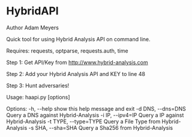 # HybridAPI
Author Adam Meyers

Quick tool for using Hybrid Analysis API on command line.

Requires: requests, optparse, requests.auth, time

Step 1: Get API/Key from http://www.hybrid-analysis.com

Step 2: Add your Hybrid Analysis API and KEY to line 48

Step 3: Hunt adversaries!

Usage: haapi.py [options]

Options:
  -h, --help            show this help message and exit
  -d DNS, --dns=DNS     Query a DNS against Hybrid-Analysis
  -i IP, --ipv4=IP      Query a IP against Hybrid-Analysis
  -t TYPE, --type=TYPE  Query a File Type from Hybrid-Analysis
  -s SHA, --sha=SHA     Query a Sha256 from Hybrid-Analysis
 
